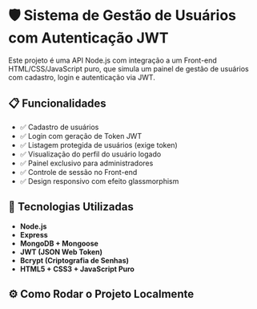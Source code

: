 # 🛡️ Sistema de Gestão de Usuários com Autenticação JWT

Este projeto é uma API Node.js com integração a um Front-end HTML/CSS/JavaScript puro, que simula um painel de gestão de usuários com cadastro, login e autenticação via JWT.


## 📋 Funcionalidades

- ✅ Cadastro de usuários
- ✅ Login com geração de Token JWT
- ✅ Listagem protegida de usuários (exige token)
- ✅ Visualização do perfil do usuário logado
- ✅ Painel exclusivo para administradores
- ✅ Controle de sessão no Front-end
- ✅ Design responsivo com efeito glassmorphism



## 🚀 Tecnologias Utilizadas

- **Node.js**
- **Express**
- **MongoDB + Mongoose**
- **JWT (JSON Web Token)**
- **Bcrypt (Criptografia de Senhas)**
- **HTML5 + CSS3 + JavaScript Puro**


## ⚙️ Como Rodar o Projeto Localmente






